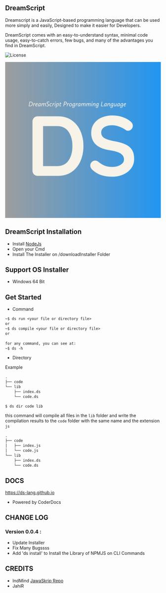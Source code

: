 ## DreamScript
Dreamscript is a JavaScript-based programming language that can be used more simply and easily, Designed to make it easier for Developers.

DreamScript comes with an easy-to-understand syntax, minimal code usage, easy-to-catch errors, few bugs, and many of the advantages you find in DreamScript.



![License](https://img.shields.io/badge/License-MIT-blue.svg)

![Image](https://raw.githubusercontent.com/ds-lang/DreamScript/main/imagee.jpg)


## DreamScript Installation

- Install [NodeJs](https://nodejs.org/en/)
- Open your Cmd
- Install The Installer on /downloadInstaller Folder

## Support OS Installer
- Windows 64 Bit

## Get Started

- Command
```
~$ ds run <your file or directory file>
or
~$ ds compile <your file or directory file>
or

for any command, you can see at:
~$ ds -h
```

- Directory

Example
```
.
├── code
└── lib
    ├── index.ds
    └── code.ds
```

`$ ds dir code lib`

this command will compile all files in the `lib` folder and write the compilation results to the `code` folder with the same name and the extension `js`
```
.
├── code
│   ├── index.js
│   └── code.js
└── lib
    ├── index.ds
    └── code.ds

```

## DOCS
https://ds-lang.github.io
- Powered by CoderDocs


## CHANGE LOG
### Version 0.0.4 :
- Update Installer
- Fix Many Bugssss
- Add 'ds install' to Install the Library of NPMJS on CLI Commands



## CREDITS
- IndMind [JawaSkrip Repo](https://github.com/Jawaksrip/jawaskrip)
- JahiR
